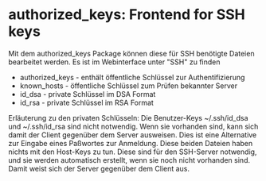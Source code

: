 # authorized_keys: Frontend for SSH keys

Mit dem authorized_keys Package können diese für SSH benötigte Dateien
bearbeitet werden. Es ist im Webinterface unter "SSH" zu finden

-   authorized_keys - enthält öffentliche Schlüssel zur
    Authentifizierung
-   known_hosts - öffentliche Schlüssel zum Prüfen bekannter Server
-   id_dsa - private Schlüssel im DSA Format
-   id_rsa - private Schlüssel im RSA Format

Erläuterung zu den privaten Schlüsseln: Die Benutzer-Keys
~/.ssh/id_dsa und ~/.ssh/id_rsa sind nicht notwendig. Wenn sie
vorhanden sind, kann sich damit der Client gegenüber dem Server
ausweisen. Dies ist eine Alternative zur Eingabe eines Paßwortes zur
Anmeldung. Diese beiden Dateien haben nichts mit den Host-Keys zu tun.
Diese sind für den SSH-Server notwendig, und sie werden automatisch
erstellt, wenn sie noch nicht vorhanden sind. Damit weist sich der
Server gegenüber dem Client aus.

